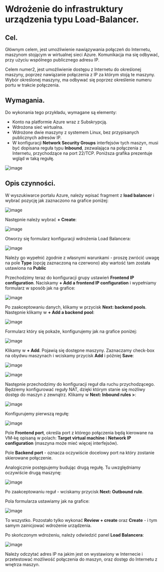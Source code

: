 # Wdrożenie do infrastruktury urządzenia typu Load-Balancer.

## Cel.
Głównym celem, jest umożliwienie nawiązywania połączeń do Internetu, maszynom stojącym w wirtualnej sieci Azure.
Komunikacja ma się odbywać, przy użyciu wspólnego publicznego adresu IP.

Celem numer2, jest umożliwienie dostępu z Internetu do określonej maszyny, poprzez nawiązanie połączenia z IP za którym stoją te maszyny. Wybór określonej maszyny, ma odbywać się poprzez określenie numeru portu w trakcie połączenia.

## Wymagania.

Do wykonania tego przykładu, wymagane są elementy:
- Konto na platformie Azure wraz z Subskrypcją. 
- Wdrożona sieć wirtualna.
- Wdrożone dwie maszyny z systemem Linux, bez przypisanych publicznych adresów IP.
- W konfiguracji **Network Security Groups** interfejsów tych maszyn, musi być dopisana reguła typu **Inbound**, zezwalająca na połączenia z Internetu, przychodzące na port 22/TCP. Poniższa grafika prezentuje wgląd w taką regułę.

![image](/media/lb-00.png)

## Opis czynności.

W wyszukiwarce portalu Azure, należy wpisać fragment z **load balancer** i wybrać pozycję jak zaznaczono na grafice poniżej:

![image](/media/lb-01.png)

Następnie należy wybrać **+ Create**:

![image](/media/lb-02.png)

Otworzy się formularz konfiguracji wdrożenia Load Balancera:

![image](/media/lb-03.png)

Należy go wypełnić zgodnie z własnymi warunkami - proszę zwrócić uwagę na pole **Type** (opcję zaznaczoną na czerwono) aby wartość tam została ustawiona na **Public**

Przechodzimy teraz do konfiguracji grupy ustawień **Frontend IP configuration**. Naciskamy **+ Add a frontend IP configuration** i wypełniamy formularz w sposób jak na grafice:

![image](/media/lb-04.png)

Po zaakceptowaniu danych, klikamy w przycisk **Next: backend pools**. Następnie klikamy w **+ Add a backend pool**:

![image](/media/lb-06.png)
 
Formularz który się pokaże, konfigurujemy jak na grafice poniżej:

![image](/media/lb-07.png)

Klikamy w **+ Add**. Pojawią się dostępne maszyny. Zaznaczamy check-box na obydwu maszynach i wciskamy przycisk **Add** i później **Save**:

![image](/media/lb-08.png)

![image](/media/lb-09.png)

Następnie przechodzimy do konfiguracji reguł dla ruchu przychodzącego. Będziemy konfigurować reguły NAT, dzięki którym stanie się możliwy dostęp do maszyn z zewnątrz. Klikamy w **Next: Inbound rules >**: 

![image](/media/lb-10.png)

Konfigurujemy pierwszą regułę:

![image](/media/lb-11.png)

Pole **Frontend port**, określa port z którego połączenia będą kierowane na VM-kę opisaną w polach: **Target virtual machine** i **Network IP configuration** (maszyna może mieć więcej interfejsów).

Pole **Backend port** - oznacza oczywiście docelowy port na który zostanie skierowane połączenie.

Analogicznie postępujemy budując drugą regułę. Tu uwzględniamy oczywiście drugą maszynę:

![image](/media/lb-12.png)

Po zaakceptowaniu reguł - wciskamy przycisk **Next: Outbound rule**.

Pola formularza ustawiamy jak na grafice:

![image](/media/lb-13.png)

To wszystko. Pozostało tylko wykonać **Review + create**  oraz **Create** - i tym samym zainicjować wdrożenie urządzenia.

Po skończonym wdrożeniu, należy odwiedzić panel **Load Balancera**:

![image](/media/lb-14.png)

Należy odczytać adres IP na jakim jest on wystawiony w Internecie i przetestować możliwość połączenia do maszyn, oraz dostęp do Internetu z wnętrza maszyn.
